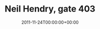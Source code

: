 ---
templateKey: event
guid: 089681e4-6eab-11ea-99c5-002590d1d1b0
date: 2011-11-24T00:00:00+00:00
eventTime: '5-8pm'
title: Neil Hendry, gate 403
artist: Neil Hendry
city: Toronto
venue: gate 403
group: Tim Shia
guests: drew birston
---